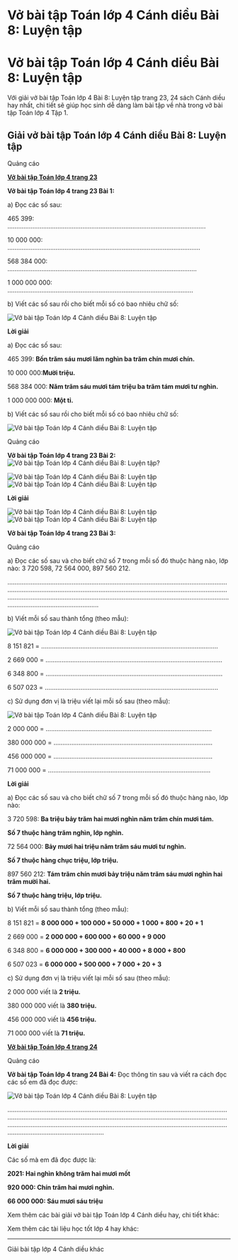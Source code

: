 # Vở bài tập Toán lớp 4 Cánh diều Bài 8: Luyện tập

# Vở bài tập Toán lớp 4 Cánh diều Bài 8: Luyện tập

Với giải vở bài tập Toán lớp 4 Bài 8: Luyện tập trang 23, 24 sách Cánh diều hay nhất, chi tiết sẽ giúp học sinh dễ dàng làm bài tập về nhà trong vở bài tập Toán lớp 4 Tập 1.

## Giải vở bài tập Toán lớp 4 Cánh diều Bài 8: Luyện tập

Quảng cáo

[**Vở bài tập Toán lớp 4 trang 23**](https://vietjack.com/vbt-toan-4-cd/vbt-toan-lop-4-trang-23-canh-dieu.jsp)

**Vở bài tập Toán lớp 4 trang 23 Bài 1:**

a) Đọc các số sau: 

465 399: ...............................................................................................................

10 000 000: ............................................................................................................

568 384 000: .......................................................................................................... 

1 000 000 000: ........................................................................................................

b) Viết các số sau rồi cho biết mỗi số có bao nhiêu chữ số:

![Vở bài tập Toán lớp 4 Cánh diều Bài 8: Luyện tập](https://vietjack.com/vbt-toan-4-cd/images/bai-8-luyen-tap.PNG)

**Lời giải**

a) Đọc các số sau:

465 399: **Bốn trăm sáu mươi lăm nghìn ba trăm chín mươi chín.**

10 000 000:**Mười triệu.**

568 384 000: **Năm trăm sáu mươi tám triệu ba trăm tám mươi tư nghìn.**

1 000 000 000: **Một tỉ.**

b) Viết các số sau rồi cho biết mỗi số có bao nhiêu chữ số:

![Vở bài tập Toán lớp 4 Cánh diều Bài 8: Luyện tập](https://vietjack.com/vbt-toan-4-cd/images/bai-8-luyen-tap-1.PNG)

Quảng cáo

**Vở bài tập Toán lớp 4 trang 23 Bài 2:**![Vở bài tập Toán lớp 4 Cánh diều Bài 8: Luyện tập](https://vietjack.com/vbt-toan-4-cd/images/bai-8-luyen-tap-2.PNG)?

![Vở bài tập Toán lớp 4 Cánh diều Bài 8: Luyện tập](https://vietjack.com/vbt-toan-4-cd/images/bai-8-luyen-tap-3.PNG) ![Vở bài tập Toán lớp 4 Cánh diều Bài 8: Luyện tập](https://vietjack.com/vbt-toan-4-cd/images/bai-8-luyen-tap-4.PNG)

**Lời giải**

![Vở bài tập Toán lớp 4 Cánh diều Bài 8: Luyện tập](https://vietjack.com/vbt-toan-4-cd/images/bai-8-luyen-tap-5.PNG) ![Vở bài tập Toán lớp 4 Cánh diều Bài 8: Luyện tập](https://vietjack.com/vbt-toan-4-cd/images/bai-8-luyen-tap-6.PNG)

**Vở bài tập Toán lớp 4 trang 23 Bài 3:**

Quảng cáo

a) Đọc các số sau và cho biết chữ số 7 trong mỗi số đó thuộc hàng nào, lớp nào: 3 720 598, 72 564 000, 897 560 212.

………………………………………………………………………………………………………………………………………………………………………………………………………………………………………………………………………………………………………………………......................................................................

b) Viết mỗi số sau thành tổng (theo mẫu):

![Vở bài tập Toán lớp 4 Cánh diều Bài 8: Luyện tập](https://vietjack.com/vbt-toan-4-cd/images/bai-8-luyen-tap-7.PNG)

8 151 821 = ……………………………………………………………………………….........

2 669 000 = ……………………………………………………………………………….........

6 348 800 = ……………………………………………………………………………….........

6 507 023 = .................................................................................................

c) Sử dụng đơn vị là triệu viết lại mỗi số sau (theo mẫu):

![Vở bài tập Toán lớp 4 Cánh diều Bài 8: Luyện tập](https://vietjack.com/vbt-toan-4-cd/images/bai-8-luyen-tap-8.PNG)

2 000 000 = ………………………………………………………………………………...

380 000 000 = ……………………………………………………………………………..

456 000 000 = ……………………………………………………………………………..

71 000 000 = ……………………………………………………………………………….

**Lời giải**

a) Đọc các số sau và cho biết chữ số 7 trong mỗi số đó thuộc hàng nào, lớp nào: 

3 720 598: **Ba triệu bảy trăm hai mươi nghìn năm trăm chín mươi tám.**

**Số 7 thuộc hàng trăm nghìn, lớp nghìn.**

72 564 000: **Bảy mươi hai triệu năm trăm sáu mươi tư nghìn.**

**Số 7 thuộc hàng chục triệu, lớp triệu.**

897 560 212: **Tám trăm chín mươi bảy triệu năm trăm sáu mươi nghìn hai trăm mười hai.**

**Số 7 thuộc hàng triệu, lớp triệu.**

b) Viết mỗi số sau thành tổng (theo mẫu):

8 151 821 = **8 000 000 + 100 000 + 50 000 + 1 000 + 800 + 20 + 1**

2 669 000 = **2 000 000 + 600 000 + 60 000 + 9 000**

6 348 800 = **6 000 000 + 300 000 + 40 000 + 8 000 + 800**

6 507 023 = **6 000 000 + 500 000 + 7 000 + 20 + 3**

c) Sử dụng đơn vị là triệu viết lại mỗi số sau (theo mẫu):

2 000 000 viết là **2 triệu.**

380 000 000 viết là **380 triệu.**

456 000 000 viết là **456 triệu.**

71 000 000 viết là **71 triệu.**

[**Vở bài tập Toán lớp 4 trang 24**](https://vietjack.com/vbt-toan-4-cd/vbt-toan-lop-4-trang-24-canh-dieu.jsp)

Quảng cáo

**Vở bài tập Toán lớp 4 trang 24 Bài 4:** Đọc thông tin sau và viết ra cách đọc các số em đã đọc được:

![Vở bài tập Toán lớp 4 Cánh diều Bài 8: Luyện tập](https://vietjack.com/vbt-toan-4-cd/images/bai-8-luyen-tap-9.PNG)

…………………………………………………………………………………………………………………………………………………………………………………………………………………………………………………………………………………………………………………………………………………………………………………......

**Lời giải**

Các số mà em đã đọc được là:

**2021: Hai nghìn không trăm hai mươi mốt**

**920 000: Chín trăm hai mươi nghìn.**

**66 000 000: Sáu mươi sáu triệu**

Xem thêm các bài giải vở bài tập Toán lớp 4 Cánh diều hay, chi tiết khác:

Xem thêm các tài liệu học tốt lớp 4 hay khác:

* * *

Giải bài tập lớp 4 Cánh diều khác
